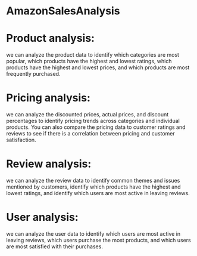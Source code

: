 # AmazonSalesAnalysis

# Product analysis: 
we can analyze the product data to identify which
categories are most popular, which products have the highest and lowest
ratings, which products have the highest and lowest prices, and which
products are most frequently purchased.
# Pricing analysis: 
we can analyze the discounted prices, actual prices,
and discount percentages to identify pricing trends across categories and
individual products. You can also compare the pricing data to customer
ratings and reviews to see if there is a correlation between pricing and
customer satisfaction.
# Review analysis: 
we can analyze the review data to identify common
themes and issues mentioned by customers, identify which products have
the highest and lowest ratings, and identify which users are most active
in leaving reviews.
# User analysis: 
we can analyze the user data to identify which users are
most active in leaving reviews, which users purchase the most products,
and which users are most satisfied with their purchases.